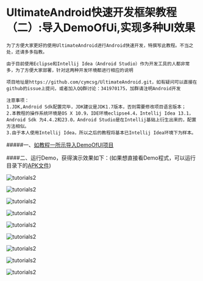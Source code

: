 UltimateAndroid快速开发框架教程（二）:导入DemoOfUi,实现多种UI效果
==========================
``为了方便大家更好的使用UltimateAndroid进行Android快速开发，特撰写此教程。不当之处，还请多多指教。`` 

``由于目前使用Eclipse和Intellij Idea（Android Studio）作为开发工具的人都非常多，为了方便大家部署，针对这两种开发环境都进行相应的说明``

``项目地址是https://github.com/cymcsg/UltimateAndroid.git，如有疑问可以直接在github的issue上提问，或者加入QQ群讨论：341970175，加群请注明Android开发``

    注意事项：
    1.JDK,Android Sdk配置完毕，JDK建议是JDK1.7版本，否则需要修改项目语言版本；
    2.本教程的操作系统环境是OS X 10.9，IDE环境eclipse4.4，Intellij Idea 13.1，Android Sdk 为4.4.2和23.0，Android Studio是在Intellij基础上衍生出来的，配置方法相似。
    3.由于本人使用Intellij Idea，所以之后的教程将基本已Intellij Idea环境下为样本。
    
    
#####一、[如教程一所示导入DemoOfUI项目](https://github.com/cymcsg/UltimateAndroid/blob/master/Tutorials/Chapter1_zh.md)

####二、运行Demo，获得演示效果如下：(如果想直接看Demo程式，可以运行目录下的[APK文件](https://github.com/cymcsg/UltimateAndroid/blob/master/DemoOfUI.apk))

![tutorials2](http://blog.marshalchen.com/images/tutorial2-1.gif)

![tutorials2](http://blog.marshalchen.com/images/tutorial2-2.gif)

![tutorials2](http://blog.marshalchen.com/images/tutorial2-3.gif)

![tutorials2](http://blog.marshalchen.com/images/tutorial2-4.gif)

![tutorials2](http://blog.marshalchen.com/images/tutorial2-5.gif)

![tutorials2](http://blog.marshalchen.com/images/tutorial2-6.gif)

![tutorials2](http://blog.marshalchen.com/images/tutorial2-7.gif)

![tutorials2](http://blog.marshalchen.com/images/tutorial2-8.gif)

![tutorials2](http://blog.marshalchen.com/images/tutorial2-9.gif)






